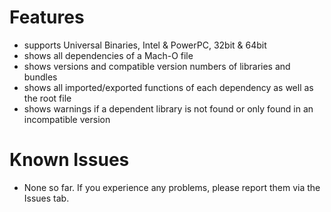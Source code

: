 # Features #
  * supports Universal Binaries, Intel & PowerPC, 32bit & 64bit
  * shows all dependencies of a Mach-O file
  * shows versions and compatible version numbers of libraries and bundles
  * shows all imported/exported functions of each dependency as well as the root file
  * shows warnings if a dependent library is not found or only found in an incompatible version

# Known Issues #
  * None so far. If you experience any problems, please report them via the Issues tab.
